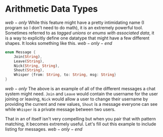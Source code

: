# Arithmetic Data Types
$web-only$
While this feature might have a pretty intimidating name (I program so I don't need to do math), it is an extremely powerful tool. Sometimes referred to as _tagged unions_ or _enums with associated data_, it is a way to explicitly define one datatype that might have a few different shapes. It looks something like this.
$web-only-end$

```rust
enum Message {
    Join(String),
    Leave(String),
    Nick(String, String),
    Shout(String),
    Whisper {from: String, to: String, msg: String}
}
```
$web-only$
The above is an example of all of the different messages a chat system might need. `Join` and `Leave` would contain the username for the user joining or leaving, `Nick` would allow a user to change their username by providing the current and new values, `Shout` is a message everyone can see while `Whisper` is a private message between two users. 

That in an of itself isn't very compelling but when you pair that with pattern matching, it becomes extremely useful. Let's fill out this example to include listing for messages.
$web-only-end$
